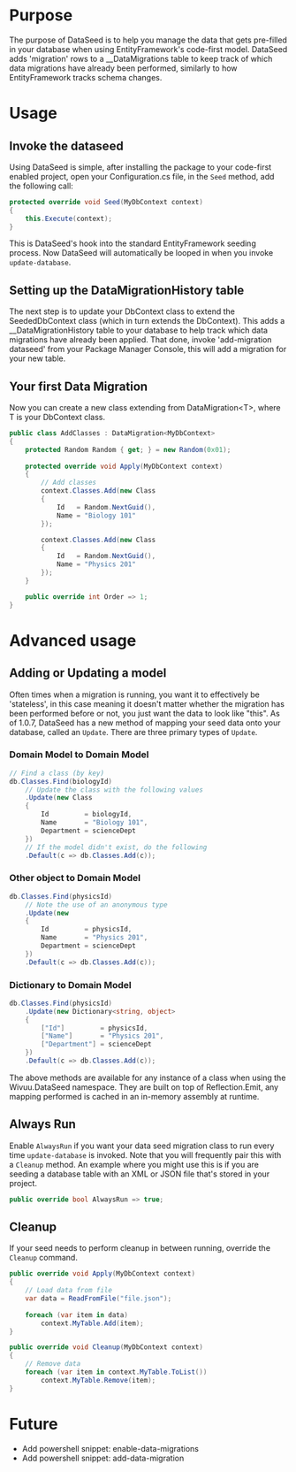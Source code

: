 # Purpose

The purpose of DataSeed is to help you manage the data that gets pre-filled
in your database when using EntityFramework's code-first model. DataSeed adds
'migration' rows to a __DataMigrations table to keep track of which data 
migrations have already been performed, similarly to how EntityFramework tracks
schema changes.

# Usage

## Invoke the dataseed
Using DataSeed is simple, after installing the package to your code-first 
enabled project, open your Configuration.cs file, in the `Seed` method, add
the following call:

```C#
protected override void Seed(MyDbContext context)
{
    this.Execute(context);
}
```

This is DataSeed's hook into the standard EntityFramework seeding process. Now
DataSeed will automatically be looped in when you invoke `update-database`.

## Setting up the DataMigrationHistory table
The next step is to update your DbContext class to extend the SeededDbContext class 
(which in turn extends the DbContext). This adds a __DataMigrationHistory table
to your database to help track which data migrations have already been applied. 
That done, invoke 'add-migration dataseed' from your Package Manager Console, this 
will add a migration for your new table.

## Your first Data Migration
Now you can create a new class extending from DataMigration&lt;T&gt;, where T 
is your DbContext class.

```C#
public class AddClasses : DataMigration<MyDbContext>
{
    protected Random Random { get; } = new Random(0x01);
    
    protected override void Apply(MyDbContext context)
    {
        // Add classes
        context.Classes.Add(new Class
        {
            Id   = Random.NextGuid(),
            Name = "Biology 101"
        });

        context.Classes.Add(new Class
        {
            Id   = Random.NextGuid(),
            Name = "Physics 201"
        });
    }

    public override int Order => 1;
}
```

# Advanced usage

## Adding or Updating a model

Often times when a migration is running, you want it to effectively be 'stateless', in
this case meaning it doesn't matter whether the migration has been performed before or not,
you just want the data to look like "this". As of 1.0.7, DataSeed has a new method of mapping
your seed data onto your database, called an `Update`. There are three primary types of `Update`.

### Domain Model to Domain Model
```C#
// Find a class (by key)
db.Classes.Find(biologyId)
    // Update the class with the following values
    .Update(new Class
    {
        Id         = biologyId,
        Name       = "Biology 101",
        Department = scienceDept
    })
    // If the model didn't exist, do the following
    .Default(c => db.Classes.Add(c));
```

### Other object to Domain Model
```C#
db.Classes.Find(physicsId)
    // Note the use of an anonymous type
    .Update(new
    {
        Id         = physicsId,
        Name       = "Physics 201",
        Department = scienceDept
    })
    .Default(c => db.Classes.Add(c));
```

### Dictionary to Domain Model
```C#
db.Classes.Find(physicsId)
    .Update(new Dictionary<string, object>
    {
        ["Id"]         = physicsId,
        ["Name"]       = "Physics 201",
        ["Department"] = scienceDept
    })
    .Default(c => db.Classes.Add(c));
```

The above methods are available for any instance of a class when using the Wivuu.DataSeed namespace. They
are built on top of Reflection.Emit, any mapping performed is cached in an in-memory assembly at runtime.

## Always Run

Enable `AlwaysRun` if you want your data seed migration class to run every
time `update-database` is invoked. Note that you will frequently pair this with
a `Cleanup` method. An example where you might use this is if you are seeding
a database table with an XML or JSON file that's stored in your project.

```C#
public override bool AlwaysRun => true;
```

## Cleanup

If your seed needs to perform cleanup in between running, override the `Cleanup`
command.

```C#
public override void Apply(MyDbContext context)
{
    // Load data from file
    var data = ReadFromFile("file.json");
    
    foreach (var item in data)
        context.MyTable.Add(item);
}

public override void Cleanup(MyDbContext context)
{
    // Remove data
    foreach (var item in context.MyTable.ToList())
        context.MyTable.Remove(item);
}
```

# Future

- Add powershell snippet: enable-data-migrations
- Add powershell snippet: add-data-migration
